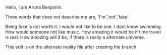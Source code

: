 Hello, I am Aruna Benjamin.

Three words that does not describe me are, 'I'm','not','fake'.

Being fake is not worth it. I would not like to be one. I dont know swimming.
How would someone not like music. How amazing it would be if time travel is real.
How amazing will it be, if there is really a alternate universe.

This edit is on the alternate reality file after creating the branch.